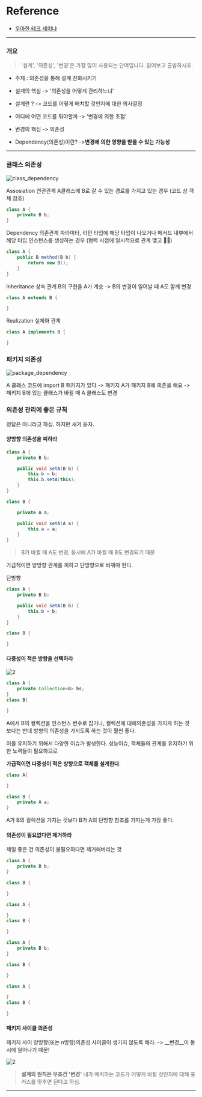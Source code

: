 # Reference 
- [우아한 테크 세미나](https://www.youtube.com/watch?v=dJ5C4qRqAgA&t=1785s)

---
### 개요


>'설계', '의존성', '변경'은 가장 많이 사용되는 단어입니다.
읽어보고 출발하시죠.

- 주제 : 의존성을 통해 설계 진화시키기

- 설계의 핵심 -> '의존성을 어떻게 관리하느냐'

- 설계란 ? -> 코드를 어떻게 배치할 것인지에 대한 의사결정

- 어디에 어떤 코드를 둬야할까 -> '변경에 의한 초점'

- 변경의 핵심 -> 의존성

- Dependency(의존성)이란? 
->__변경에 의한 영향을 받을 수 있는 가능성__

---


### 클래스 의존성

![class_dependency](https://velog.velcdn.com/images/urtimeislimited/post/2829d699-6a38-439d-8fe9-70b7755d1b3a/image.png)

Assosiation 연관관계
A클래스에 B로 갈 수 있는 경로를 가지고 있는 경우 (코드 상 객체 참조)
```java
class A {
	private B b;
}
```


Dependency 의존관계
파라미터, 리턴 타입에 해당 타입이 나오거나 메서드 내부에서 해당 타입 인스턴스를 생성하는 경우
(협력 시점에 일시적으로 관계 맺고 👋👋)
```java
class A {
	public B method(B b) {
		return new B();
	}
}
```

Inheritance 상속 관계
B의 구현을 A가 계승 -> B의 변경이 일어날 때 A도 함께 변경
```java
class A extends B {

}
```

Realization 실체화 관계
```java
class A implements B {

}
```


### 패키지 의존성

![package_dependency](https://velog.velcdn.com/images/urtimeislimited/post/025355fe-657d-4d44-a1d5-a82928e6c762/image.png)

A 클래스 코드에 import B 패키지가 있다
-> 패키지 A가 패키지 B에 의존을 해요
-> 패키지 B에 있는 클래스가 바뀔 때  A 클래스도 변경

### 의존성 관리에 좋은 규칙
정답은 아니라고 하심. 하지만 새겨 듣자.

#### 양방향 의존성을 피하라


```java
class A {
	private B b;

	public void setA(B b) {
		this.b = b;
		this.b.setA(this);
	}
}

class B {

	private A a;

	public void setA(A a) {
		this.a = a;
	}
}

```

>B가 바뀔 때 A도 변경,
  동시에 A가 바뀔 때 B도 변경되기 때문



가급적이면 양방향 관계를 피하고 단방향으로 바꿔야 한다.

단방향
```java
class A {
	private B b;

	public void setA(B b) {
		this.b = b;
	}
}

class B {

}
```


#### 다중성이 적은 방향을 선택하라

![2](https://velog.velcdn.com/images/urtimeislimited/post/7d284125-8203-4692-b158-f4f0d7ec91a5/image.png)


```java
class A {
	private Collection<B> bs;
}
class B{

}
```
A에서 B의 컬렉션을 인스턴스 변수로 잡거나, 컬렉션에 대해의존성을 가지게 하는 것 보다는 반대 방향의 의존성을 가지도록 하는 것이 훨씬 좋다.

이를 유지하기 위해서 다양한 이슈가 발생한다. 성능이슈, 객체들의 관계를 유지하기 위한 노력들이 필요하므로

__가급적이면 다중성이 적은 방향으로 객체를 설계한다.__



```java
class A{

}

class B {
	private A a;
}
```

A가 B의 컬렉션을 가지는 것보다 B가 A의 단방향 참조를 가지는게 가장 좋다.


#### 의존성이 필요없다면 제거하라

제일 좋은 건 의존성이 불필요하다면 제거해버리는 것

```java
class A {
	private B b;
}

class B {

}
```

```java
class A {

}
class B {

}
```
```java
class A {
	private B b;
}

class B {

}
```

```java
class A {

}
class B {

}
```

#### 패키지 사이클 의존성


패키지 사이 양방향(또는 n방향)의존성 사이클이 생기지 않도록 해라.
-> __변경__이 동시에 일어나기 때문!

![2](https://velog.velcdn.com/images/urtimeislimited/post/068fc2ed-6c20-45bf-9a6b-14f5da322ec5/image.png)

> __설계의 원칙은 무조건 '변경'__
내가 배치하는 코드가 어떻게 바뀔 것인지에 대해 포커스를 맞추면 된다고 하심.

---
